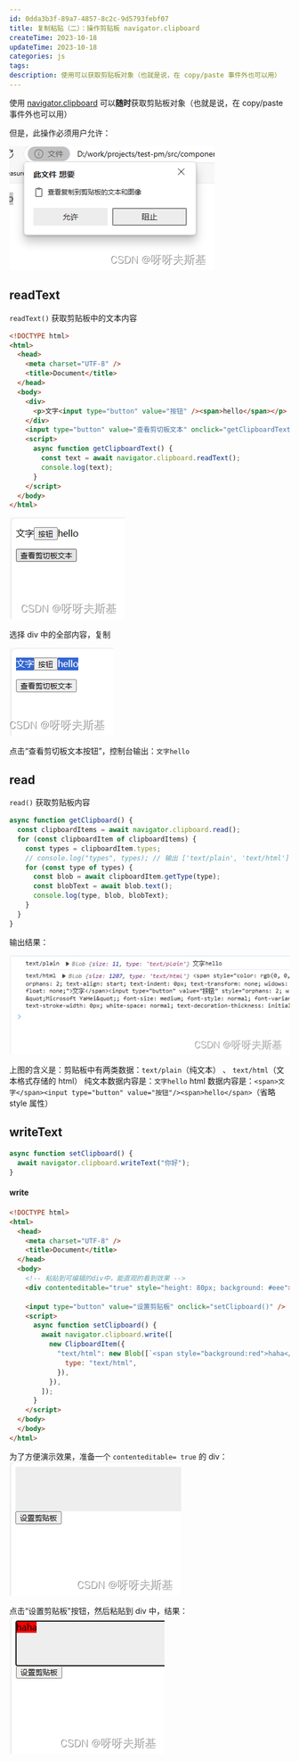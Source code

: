 ```yaml
---
id: 0dda3b3f-89a7-4857-8c2c-9d5793febf07
title: 复制粘贴（二）：操作剪贴板 navigator.clipboard
createTime: 2023-10-18
updateTime: 2023-10-18
categories: js
tags:
description: 使用可以获取剪贴板对象（也就是说，在 copy/paste 事件外也可以用）
---
```


使用 [navigator.clipboard](https://developer.mozilla.org/zh-CN/docs/Web/API/Navigator/clipboard) 可以**随时**获取剪贴板对象（也就是说，在 copy/paste 事件外也可以用）

但是，此操作必须用户允许：

![在这里插入图片描述](..\post-assets\589866a1-2cea-4e88-8099-5717c390165a.png)

## readText

`readText()` 获取剪贴板中的文本内容

```html
<!DOCTYPE html>
<html>
  <head>
    <meta charset="UTF-8" />
    <title>Document</title>
  </head>
  <body>
    <div>
      <p>文字<input type="button" value="按钮" /><span>hello</span></p>
    </div>
    <input type="button" value="查看剪切板文本" onclick="getClipboardText()" />
    <script>
      async function getClipboardText() {
        const text = await navigator.clipboard.readText();
        console.log(text);
      }
    </script>
  </body>
</html>
```

![在这里插入图片描述](..\post-assets\836042f1-740d-4a6d-8019-594c0c6a1cf5.png)

选择 div 中的全部内容，复制

![在这里插入图片描述](..\post-assets\074c5a62-44bc-43ad-aef1-b91793150233.png)

点击“查看剪切板文本按钮”，控制台输出：`文字hello`

## read

`read()` 获取剪贴板内容

```js
async function getClipboard() {
  const clipboardItems = await navigator.clipboard.read();
  for (const clipboardItem of clipboardItems) {
    const types = clipboardItem.types;
    // console.log("types", types); // 输出 ['text/plain', 'text/html']
    for (const type of types) {
      const blob = await clipboardItem.getType(type);
      const blobText = await blob.text();
      console.log(type, blob, blobText);
    }
  }
}
```

输出结果：

![在这里插入图片描述](..\post-assets\edd78491-c86b-4051-b8cc-32b0950681d1.png)

上图的含义是：剪贴板中有两类数据：`text/plain`（纯文本） 、 `text/html`（文本格式存储的 html）
纯文本数据内容是：`文字hello`
html 数据内容是：`<span>文字</span><input type="button" value="按钮"/><span>hello</span>`（省略 style 属性）

## writeText

```js
async function setClipboard() {
  await navigator.clipboard.writeText("你好");
}
```

#### write

```html
<!DOCTYPE html>
<html>
  <head>
    <meta charset="UTF-8" />
    <title>Document</title>
  </head>
  <body>
    <!-- 粘贴到可编辑的div中，能直观的看到效果 -->
    <div contenteditable="true" style="height: 80px; background: #eee"></div>

    <input type="button" value="设置剪贴板" onclick="setClipboard()" />
    <script>
      async function setClipboard() {
        await navigator.clipboard.write([
          new ClipboardItem({
            "text/html": new Blob([`<span style="background:red">haha</span>`], {
              type: "text/html",
            }),
          }),
        ]);
      }
    </script>
  </body>
  </body>
</html>

```

为了方便演示效果，准备一个 `contenteditable= true` 的 div：
![在这里插入图片描述](..\post-assets\44a6b374-5b1d-40a7-997b-84518253ca6a.png)

点击“设置剪贴板"按钮，然后粘贴到 div 中，结果：
![在这里插入图片描述](..\post-assets\5a19d2f2-c5f5-47b1-9515-21b47836cc67.png)
